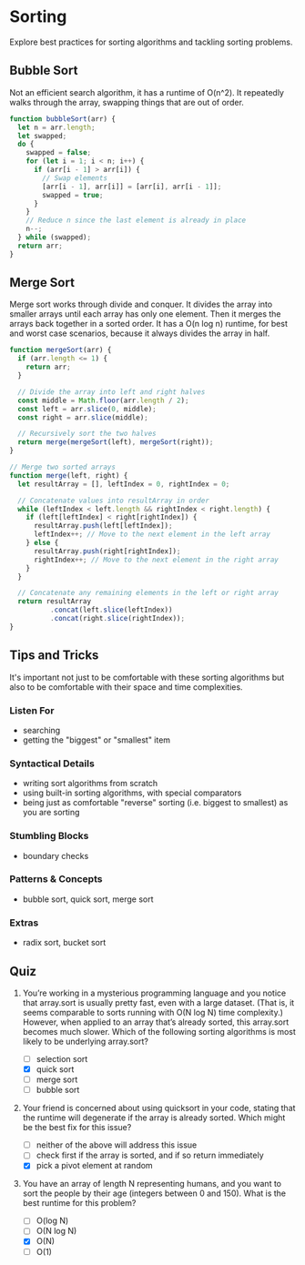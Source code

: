 # Sorting

Explore best practices for sorting algorithms and tackling sorting problems.

## Bubble Sort

Not an efficient search algorithm, it has a runtime of O(n^2). It repeatedly walks through the array, swapping things that are out of order.

```javascript
function bubbleSort(arr) {
  let n = arr.length;
  let swapped;
  do {
    swapped = false;
    for (let i = 1; i < n; i++) {
      if (arr[i - 1] > arr[i]) {
        // Swap elements
        [arr[i - 1], arr[i]] = [arr[i], arr[i - 1]];
        swapped = true;
      }
    }
    // Reduce n since the last element is already in place
    n--;
  } while (swapped);
  return arr;
}
```

## Merge Sort

Merge sort works through divide and conquer. It divides the array into smaller arrays until each array has only one element. Then it merges the arrays back together in a sorted order. It has a O(n log n) runtime, for best and worst case scenarios, because it always divides the array in half.

```javascript
function mergeSort(arr) {
  if (arr.length <= 1) {
    return arr;
  }

  // Divide the array into left and right halves
  const middle = Math.floor(arr.length / 2);
  const left = arr.slice(0, middle);
  const right = arr.slice(middle);

  // Recursively sort the two halves
  return merge(mergeSort(left), mergeSort(right));
}

// Merge two sorted arrays
function merge(left, right) {
  let resultArray = [], leftIndex = 0, rightIndex = 0;

  // Concatenate values into resultArray in order
  while (leftIndex < left.length && rightIndex < right.length) {
    if (left[leftIndex] < right[rightIndex]) {
      resultArray.push(left[leftIndex]);
      leftIndex++; // Move to the next element in the left array
    } else {
      resultArray.push(right[rightIndex]);
      rightIndex++; // Move to the next element in the right array
    }
  }

  // Concatenate any remaining elements in the left or right array
  return resultArray
          .concat(left.slice(leftIndex))
          .concat(right.slice(rightIndex));
}
```

## Tips and Tricks

It's important not just to be comfortable with these sorting algorithms but also to be comfortable with their space and time complexities.

### Listen For

- searching
- getting the "biggest" or "smallest" item

### Syntactical Details

- writing sort algorithms from scratch
- using built-in sorting algorithms, with special comparators
- being just as comfortable "reverse" sorting (i.e. biggest to smallest) as you are sorting

### Stumbling Blocks

- boundary checks

### Patterns & Concepts

- bubble sort, quick sort, merge sort

### Extras

- radix sort, bucket sort

## Quiz

1. You’re working in a mysterious programming language and you notice that array.sort is usually pretty fast, even with a large dataset. (That is, it seems comparable to sorts running with O(N log N) time complexity.) However, when applied to an array that’s already sorted, this array.sort becomes much slower. Which of the following sorting algorithms is most likely to be underlying array.sort?

    - [ ] selection sort
    - [x] quick sort
    - [ ] merge sort
    - [ ] bubble sort

2. Your friend is concerned about using quicksort in your code, stating that the runtime will degenerate if the array is already sorted. Which might be the best fix for this issue?
    - [ ] neither of the above will address this issue
    - [ ] check first if the array is sorted, and if so return immediately
    - [x] pick a pivot element at random

3. You have an array of length N representing humans, and you want to sort the people by their age (integers between 0 and 150). What is the best runtime for this problem?
    - [ ] O(log N)
    - [ ] O(N log N)
    - [x] O(N)
    - [ ] O(1)
